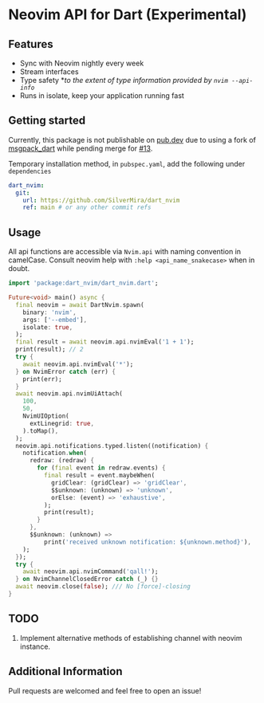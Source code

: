 # Neovim API for Dart (Experimental)

## Features

- Sync with Neovim nightly every week
- Stream interfaces
- Type safety \*_to the extent of type information provided by `nvim --api-info`_
- Runs in isolate, keep your application running fast

## Getting started

Currently, this package is not publishable on [pub.dev](https://pub.dev/) due to using a fork of [msgpack_dart](https://github.com/knopp/msgpack_dart/) while pending merge for [#13](https://github.com/knopp/msgpack_dart/pull/13).

Temporary installation method, in `pubspec.yaml`, add the following under `dependencies`

```yml
dart_nvim:
  git:
    url: https://github.com/SilverMira/dart_nvim
    ref: main # or any other commit refs
```

## Usage

All api functions are accessible via `Nvim.api` with naming convention in camelCase. Consult neovim help with `:help <api_name_snakecase>` when in doubt.

```dart
import 'package:dart_nvim/dart_nvim.dart';

Future<void> main() async {
  final neovim = await DartNvim.spawn(
    binary: 'nvim',
    args: ['--embed'],
    isolate: true,
  );
  final result = await neovim.api.nvimEval('1 + 1');
  print(result); // 2
  try {
    await neovim.api.nvimEval('*');
  } on NvimError catch (err) {
    print(err);
  } 
  await neovim.api.nvimUiAttach(
    100,
    50,
    NvimUIOption(
      extLinegrid: true,
    ).toMap(),
  );
  neovim.api.notifications.typed.listen((notification) {
    notification.when(
      redraw: (redraw) {
        for (final event in redraw.events) {
          final result = event.maybeWhen(
            gridClear: (gridClear) => 'gridClear',
            $$unknown: (unknown) => 'unknown',
            orElse: (event) => 'exhaustive',
          );
          print(result);
        }
      },
      $$unknown: (unknown) =>
          print('received unknown notification: ${unknown.method}'),
    );
  });
  try {
    await neovim.api.nvimCommand('qall!');
  } on NvimChannelClosedError catch (_) {}
  await neovim.close(false); /// No [force]-closing
}
```

## TODO

1. Implement alternative methods of establishing channel with neovim instance.

## Additional Information

Pull requests are welcomed and feel free to open an issue!
